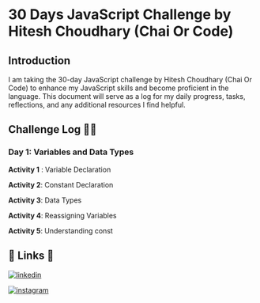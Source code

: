 # 30 Days JavaScript Challenge by Hitesh Choudhary (Chai Or Code)

## Introduction

I am taking the 30-day JavaScript challenge by Hitesh Choudhary (Chai Or Code) to enhance my JavaScript skills and become proficient in the language. This document will serve as a log for my daily progress, tasks, reflections, and any additional resources I find helpful.

## Challenge Log 🚀🚀

###  Day 1: Variables and Data Types
**Activity 1** : Variable Declaration

**Activity 2**: Constant Declaration

**Activity 3**: Data Types

**Activity 4**: Reassigning Variables

**Activity 5**: Understanding const





## 🔗 Links 🔗

[![linkedin](https://img.shields.io/badge/linkedin-0A66C2?style=for-the-badge&logo=linkedin&logoColor=white)](https://www.linkedin.com/in/jayrajsinhzala/)

[![instagram](https://img.shields.io/badge/instagram-fa7e1e?style=for-the-badge&logo=instagram&logoColor=white)](https://www.instagram.com/the_jayubha_zala/)

